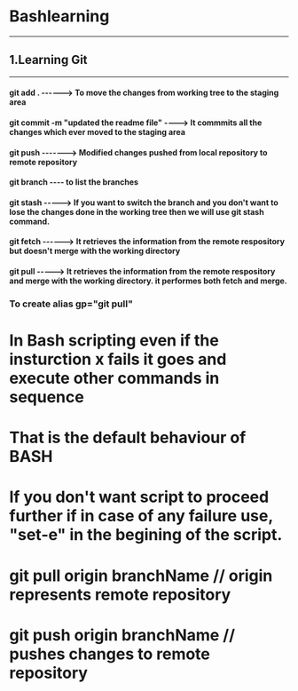 # Bashlearning
----------------
## 1.Learning Git
--------------------
#### git add . ------> To move the changes from working tree to the staging area
#### git commit -m "updated the readme file" ----> It commmits all the changes which ever moved to the staging area
#### git push   -------> Modified changes pushed from local repository to remote repository
#### git branch ---- to list the branches
#### git stash -----> If you want to switch the branch and you don't want to lose the changes done in the working tree then we will use git stash command.
#### git fetch ------> It retrieves the information from the remote respository but doesn't merge with the working directory
#### git pull -----> It retrieves the information from the remote respository and  merge with the working directory. it performes both fetch and merge.
### To create alias gp="git pull"

# In Bash scripting even if the insturction x fails it goes and execute other commands in sequence
# That is the default behaviour of BASH
# If you don't want script to proceed further if in case of any failure use, "set-e" in the begining of the script.

# git pull origin branchName                            // origin represents remote repository
# git push origin branchName                            // pushes changes to remote repository
